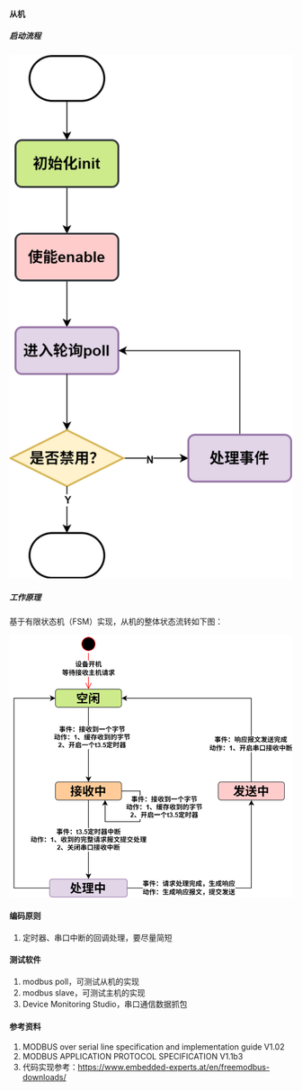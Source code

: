 #### 从机

##### 启动流程

![](modbus-rtu-从-启动流程.png)

##### 工作原理

基于有限状态机（FSM）实现，从机的整体状态流转如下图：

![](modbus-rtu流程-从-状态机-不能同时收发.png)



#### 编码原则

1. 定时器、串口中断的回调处理，要尽量简短



#### 测试软件

1. modbus poll，可测试从机的实现
2. modbus slave，可测试主机的实现
3. Device Monitoring Studio，串口通信数据抓包

#### 参考资料

1. MODBUS over serial line specification and implementation guide V1.02
2. MODBUS APPLICATION PROTOCOL SPECIFICATION V1.1b3
3. 代码实现参考：https://www.embedded-experts.at/en/freemodbus-downloads/